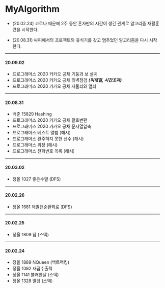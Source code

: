 # MyAlgorithm

- (20.02.24) 코로나 때문에 2주 동안 혼자만의 시간이 생긴 관계로 알고리즘 재활훈련을 시작한다.

- (20.08.31) 싸피에서의 프로젝트와 휴식기를 갖고 멈추었던 알고리즘을 다시 시작한다.



---

#### 20.09.02

- 프로그래머스 2020 카카오 공채 기둥과 보 설치
- 프로그래머스 2020 카카오 공채 외벽점검 ***(미해결, 시간초과)***
- 프로그래머스 2020 카카오 공채 자물쇠와 열쇠



---

#### 20.08.31

- 백준 15829 Hashing
- 프로그래머스 2020 카카오 공채 괄호변환
- 프로그래머스 2020 카카오 공채 문자열압축
- 프로그래머스 베스트 앨범 (해시)
- 프로그래머스 완주하지 못한 선수 (해시) 
- 프로그래머스 위장 (해시)
- 프로그래머스 전화번호 목록 (해시)



---

#### 20.03.02

- 정올 1027 좋은수열 (DFS)



---

#### 20.02.26

- 정올 1681 해밀턴순환회로 (DFS)



---

#### 20.02.25

- 정올 1809 탑 (스택)



---

#### 20.02.24

- 정올 1889 NQueen (백트랙킹)
- 정올 1092 재곱수출력
- 정올 1141 불쾌한날 (스택)
- 정올 1328 빌딩 (스택)